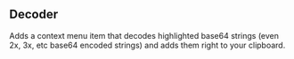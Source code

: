 ## Decoder

Adds a context menu item that decodes highlighted base64 strings (even 2x, 3x, etc base64 encoded strings) and adds them right to your clipboard. 